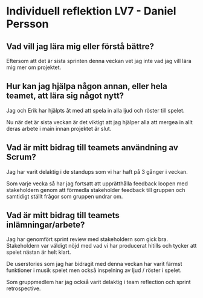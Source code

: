 # Individuell reflektion LV7 - Daniel Persson
## Vad vill jag lära mig eller förstå bättre?
Eftersom att det är sista sprinten denna veckan vet jag inte vad jag vill lära mig mer om projektet.

## Hur kan jag hjälpa någon annan, eller hela teamet, att lära sig något nytt?
Jag och Erik har hjälpts åt med att spela in alla ljud och röster till spelet.

Nu när det är sista veckan är det viktigt att jag hjälper alla att mergea in allt deras arbete i main innan projektet är slut.
## Vad är mitt bidrag till teamets användning av Scrum?
Jag har varit delaktig i de standups som vi har haft på 3 gånger i veckan.

Som varje vecka så har jag fortsatt att upprätthålla feedback loopen med stakeholdern genom att förmedla stakeholder feedback till gruppen och samtidigt ställt frågor som gruppen undrar om.

## Vad är mitt bidrag till teamets inlämningar/arbete?
Jag har genomfört sprint review med stakeholdern som gick bra. Stakeholdern var väldigt nöjd med vad vi har producerat hitills och tycker att spelet nästan är helt klart.

De userstories som jag har bidragit med denna veckan har varit färmst funktioner i musik spelet men också inspelning av ljud / röster i spelet.

Som gruppmedlem har jag också varit delaktig i team reflection och sprint retrospective.
